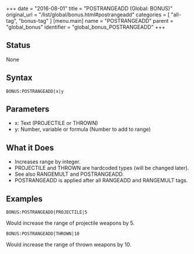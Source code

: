 +++
date = "2016-08-01"
title = "POSTRANGEADD (Global: BONUS)"
original_url = "/list/global/bonus.html#postrangeadd"
categories = [ "all-tag", "bonus-tag" ]
[menu.main]
    name = "POSTRANGEADD"
    parent = "global_bonus"
    identifier = "global_bonus_POSTRANGEADD"
+++

## Status

None

## Syntax

`BONUS:POSTRANGEADD|x|y`

## Parameters

-   x: Text (PROJECTILE or THROWN)
-   y: Number, variable or formula (Number to add
    to range)



What it Does
------------

-   Increases range by integer.
-   PROJECTILE and THROWN are hardcoded types (will be changed later).
-   See also RANGEMULT and POSTRANGEADD.
-   POSTRANGEADD is applied after all RANGEADD and RANGEMULT tags.

Examples
--------

`BONUS:POSTRANGEADD|PROJECTILE|5`

Would increase the range of projectile weapons by 5.

`BONUS:POSTRANGEADD|THROWN|10`

Would increase the range of thrown weapons by 10.

